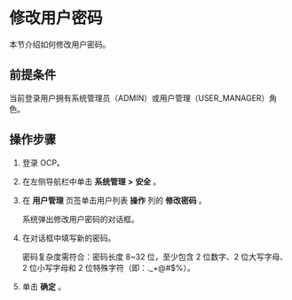 修改用户密码 
===========================

本节介绍如何修改用户密码。

**前提条件** 
-----------------------------

当前登录用户拥有系统管理员（ADMIN）或用户管理（USER_MANAGER）角色。

操作步骤 
-------------------------

1. 登录 OCP。

   

2. 在左侧导航栏中单击 **系统管理** **\>** **安全** 。

   

3. 在 **用户管理** 页签单击用户列表 **操作** 列的 **修改密码** 。

   系统弹出修改用户密码的对话框。
   

4. 在对话框中填写新的密码。

   密码复杂度需符合：密码长度 8\~32 位，至少包含 2 位数字、2 位大写字母、2 位小写字母和 2 位特殊字符（即：._+@#$%）。
   

5. 单击 **确定** 。

   



